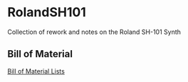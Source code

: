 # RolandSH101
Collection of rework and notes on the Roland SH-101 Synth

## Bill of Material

[Bill of Material Lists](./bom/BOM.md)

